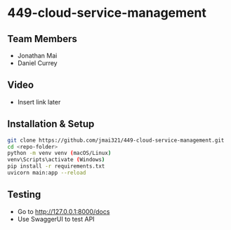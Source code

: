 # 449-cloud-service-management
## Team Members
* Jonathan Mai
* Daniel Currey

## Video
* Insert link later

## Installation & Setup
```bash
git clone https://github.com/jmai321/449-cloud-service-management.git
cd <repo-folder>
python -m venv venv (macOS/Linux)
venv\Scripts\activate (Windows)
pip install -r requirements.txt
uvicorn main:app --reload
```

## Testing
* Go to http://127.0.0.1:8000/docs
* Use SwaggerUI to test API

